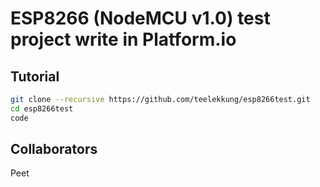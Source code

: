 # ESP8266 (NodeMCU v1.0) test project write in Platform.io

## Tutorial
```sh
git clone --recursive https://github.com/teelekkung/esp8266test.git
cd esp8266test
code
```
## Collaborators
Peet 